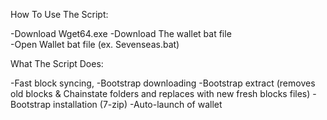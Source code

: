 How To Use The Script:

-Download Wget64.exe
-Download The wallet bat file  
-Open Wallet bat file (ex. Sevenseas.bat)


What The Script Does:

-Fast block syncing, 
-Bootstrap downloading
-Bootstrap extract (removes old blocks & Chainstate folders and replaces with new fresh blocks files)
-Bootstrap installation (7-zip)
-Auto-launch of wallet